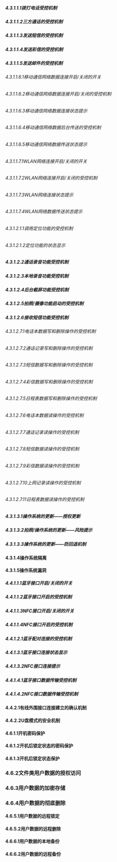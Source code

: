 ##### 4.3.1.1.1拨打电话受控机制
##### 4.3.1.1.2三方通话的受控机制
##### 4.3.1.1.3发送短信的受控机制
##### 4.3.1.1.4发送彩信的受控机制
##### 4.3.1.1.5发送邮件的受控机制
###### 4.3.1.1.6.1移动通信网络数据连接开启/关闭的开关
###### 4.3.1.1.6.2移动通信网络数据连接开启/关闭的受控机制
###### 4.3.1.1.6.3移动通信网络数据连接状态提示
###### 4.3.1.1.6.4移动通信网络数据后台传送的受控机制
###### 4.3.1.1.6.5移动通信网络数据传送状态提示
###### 4.3.1.1.7.1WLAN网络连接开启/关闭的开关
###### 4.3.1.1.7.2WLAN网络连接开启/关闭的受控机制
###### 4.3.1.1.7.3WLAN网络连接状态提示
###### 4.3.1.1.7.4WLAN网络数据传送状态提示
###### 4.3.1.2.1.1调用定位功能的受控机制
###### 4.3.1.2.1.2定位功能的状态显示
##### 4.3.1.2.2通话录音功能受控机制
##### 4.3.1.2.3本地录音功能受控机制
##### 4.3.1.2.4后台截屏功能受控机制
##### 4.3.1.2.5拍照/摄像功能启动的受控机制
##### 4.3.1.2.6接收短信功能受控机制
###### 4.3.1.2.7.1电话本数据写和删除操作的受控机制
###### 4.3.1.2.7.2通话记录写和删除操作的受控机制
###### 4.3.1.2.7.3短信数据写和删除操作的受控机制
###### 4.3.1.2.7.4彩信数据写和删除操作的受控机制
###### 4.3.1.2.7.5日程表数据写和删除操作的受控机制
###### 4.3.1.2.7.6电话本数据读操作的受控机制
###### 4.3.1.2.7.7通话记录读操作的受控机制
###### 4.3.1.2.7.8短信数据读操作的受控机制
###### 4.3.1.2.7.9彩信数据读操作的受控机制
###### 4.3.1.2.7.10上网记录读操作的受控机制
###### 4.3.1.2.7.11日程表数据读操作的受控机制
##### 4.3.1.3.1操作系统的更新——授权更新
##### 4.3.1.3.2拍照/操作系统的更新——风险提示
##### 4.3.1.3.3操作系统的更新——防回退机制
#### 4.3.1.4操作系统隔离
#### 4.3.1.5操作系统漏洞
##### 4.4.1.1.1蓝牙接口开启/关闭的开关
##### 4.4.1.1.2蓝牙接口开启的受控机制
##### 4.4.1.1.3NFC接口开启/关闭的开关
##### 4.4.1.1.4NFC接口开启的受控机制
##### 4.4.1.2.1蓝牙配对连接的受控机制
##### 4.4.1.3.1蓝牙接口连接状态显示
##### 4.4.1.3.2NFC接口连接提示
##### 4.4.1.4.1蓝牙接口数据传输受控机制
##### 4.4.1.4.2NFC接口数据传输受控机制
#### 4.4.2.1有线外围接口连接建立的确认机制
#### 4.4.2.2U盘模式的安全机制
#### 4.6.1.1开机密码保护
#### 4.6.1.2开机后锁定状态的密码保护
#### 4.6.1.3开机后锁定状态保护
### 4.6.2文件类用户数据的授权访问
### 4.6.3用户数据的加密存储
### 4.6.4用户数据的彻底删除
#### 4.6.5.1用户数据的远程锁定
#### 4.6.5.2用户数据的远程删除
#### 4.6.6.1用户数据的本地备份
#### 4.6.6.2用户数据的远程备份
